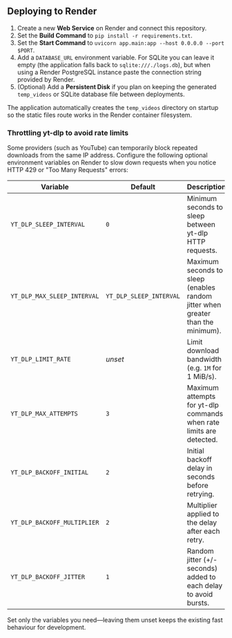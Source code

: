 
## Deploying to Render

1. Create a new **Web Service** on Render and connect this repository.
2. Set the **Build Command** to `pip install -r requirements.txt`.
3. Set the **Start Command** to `uvicorn app.main:app --host 0.0.0.0 --port $PORT`.
4. Add a `DATABASE_URL` environment variable. For SQLite you can leave it empty (the
   application falls back to `sqlite:///./logs.db`), but when using a Render PostgreSQL
   instance paste the connection string provided by Render.
5. (Optional) Add a **Persistent Disk** if you plan on keeping the generated
   `temp_videos` or SQLite database file between deployments.

The application automatically creates the `temp_videos` directory on startup so the
static files route works in the Render container filesystem.

### Throttling yt-dlp to avoid rate limits

Some providers (such as YouTube) can temporarily block repeated downloads from the
same IP address. Configure the following optional environment variables on Render
to slow down requests when you notice HTTP 429 or "Too Many Requests" errors:

| Variable | Default | Description |
| --- | --- | --- |
| `YT_DLP_SLEEP_INTERVAL` | `0` | Minimum seconds to sleep between yt-dlp HTTP requests. |
| `YT_DLP_MAX_SLEEP_INTERVAL` | `YT_DLP_SLEEP_INTERVAL` | Maximum seconds to sleep (enables random jitter when greater than the minimum). |
| `YT_DLP_LIMIT_RATE` | _unset_ | Limit download bandwidth (e.g. `1M` for 1 MiB/s). |
| `YT_DLP_MAX_ATTEMPTS` | `3` | Maximum attempts for yt-dlp commands when rate limits are detected. |
| `YT_DLP_BACKOFF_INITIAL` | `2` | Initial backoff delay in seconds before retrying. |
| `YT_DLP_BACKOFF_MULTIPLIER` | `2` | Multiplier applied to the delay after each retry. |
| `YT_DLP_BACKOFF_JITTER` | `1` | Random jitter (+/- seconds) added to each delay to avoid bursts. |

Set only the variables you need—leaving them unset keeps the existing fast
behaviour for development.
